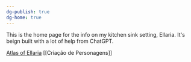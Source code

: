 ```yaml
---
dg-publish: true
dg-home: true
---
```


This is the home page for the info on my kitchen sink setting, Ellaria. It's beign built with a lot of help from ChatGPT.

[Atlas of Ellaria](/Ellaria/Atlas.md)
[[Criação de Personagens]]

